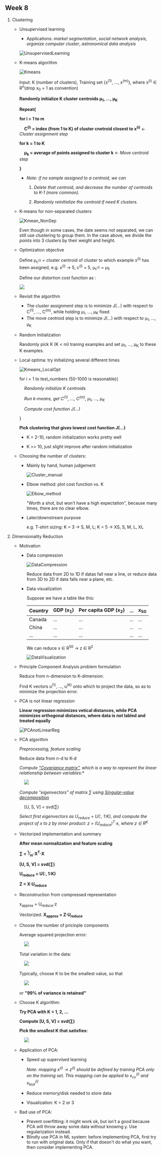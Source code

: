 ## Week 8
1. Clustering
    * Unsupervised learning

        * Applications: *market segmentation*, *social network analysis*, *organize computer cluster*, *astronomical data analysis*

        ![UnsupervisedLearning](../images/UnsupervisedLearning.jpg)

    * K-means algorithm
        
        ![Kmeans](../images/Kmeans.jpg)

        Input: K (number of clusters), Training set {x<sup>(1)</sup>, ..., x<sup>(m)</sup>}, where x<sup>(i)</sup> &isin; R<sup>n</sup>(drop x<sub>0</sub> = 1 as convention)

        **Randomly initialize K cluster centroids &mu;<sub>1</sub>, ..., &mu;<sub>K</sub>**

        **Repeat{**

        **for i = 1 to m**
        
        &nbsp;&nbsp;&nbsp;&nbsp;**C<sup>(i)</sup> = index (from 1 to K) of cluster cnetroid closest to x<sup>(i)</sup>** &larr; *Cluster assignment step*

        **for k = 1 to K**

        &nbsp;&nbsp;&nbsp;&nbsp;**&mu;<sub>k</sub> = average of points assigned to cluster k** &larr; *Move centroid step*

        **}**


        * *Note: if no sample assigned to a centroid, we can*

            1. *Delete that centroid, and decrease the number of centroids to K-1 (more common).*
    
            2. *Randomly reinitialize the centroid if need K clusters.*


    * K-means for non-separated clusters

        ![Kmean_NonSep](../images/Kmean_NonSep.jpg)

        Even though in some cases, the date seems not separated, we can still use clustering to group them. In the case above, we divide the points into 3 clusters by their weight and height.

    * Optimization objective

        Define &mu;<sub>c<sup>(i)</sup></sub> = cluster centroid of cluster to which example x<sup>(i)</sup> has been assigned, e.g. x<sup>(i)</sup> &rarr; 5, c<sup>(i)</sup> = 5, &mu;<sub>c<sup>(i)</sup></sub> = &mu;<sub>5</sub>

        Define our distortion cost function as :

        <img src="https://latex.codecogs.com/svg.latex?J(c^{(1)},...,c^{(m)},\mu_1,...,\mu_K)=\frac{1}{m}\sum_{i=1}^{m}||x^{(i)}-\mu_{c^{(i)}}||^2"/>

    * Revisit the algorithm
        
        * The cluster assignment step is to minimize J(...) with respect to C<sup>(1)</sup>, ..., C<sup>(m)</sup>, while holding &mu;<sub>1</sub>, ..., &mu;<sub>K</sub> fixed
        * The move centroid step is to minimize J(...) with respect to &mu;<sub>1</sub>, ..., &mu;<sub>K</sub>

    * Random Initialization
       
        Randomly pick K (K < m) traning examples and set &mu;<sub>1</sub>, ..., &mu;<sub>K</sub> to these K examples. 

    * Local optima: try initializing several different times

        ![Kmeans_LocalOpt](../images/Kmeans_LocalOpt.jpg)
        
        for i = 1 to test_numbers (50-1000 is reasonable){

        &nbsp;&nbsp;&nbsp;&nbsp;*Randomly initialize K centroids*

        &nbsp;&nbsp;&nbsp;&nbsp;*Run k-means, get C<sup>(1)</sup>, ..., C<sup>(m)</sup>, &mu;<sub>1</sub>, ..., &mu;<sub>K</sub>*

        &nbsp;&nbsp;&nbsp;&nbsp;*Compute cost function J(...)*

        }

        **Pick clustering that gives lowest cost function J(...)**

        * K = 2-10, random initialization works pretty well

        * K >> 10, just slight improve after random initialization

    * Choosing the number of clusters: 

        * Mainly by hand, human judgement
            
            ![Cluster_manual](../images/Cluster_manual.jpg)

        * Elbow method: plot cost function vs. K

            ![Elbow_method](../images/Elbow_Method.jpg)

            "Worth a shot, but won't have a high expectation", because many times, there are no clear elbow.

        * Later/downstream purpose

            e.g. T-shirt sizing: K = 3 &rarr; S, M, L; K = 5 &rarr; XS, S, M, L, XL

2. Dimensionality Reduction
    * Motivation
        * Data compression
            
            ![DataCompression](../images/DataCompression.jpg)

            Reduce data from 2D to 1D if datas fall near a line, or reduce data from 3D to 2D if data falls near a plane, etc.

        * Data visualization

            Suppose we have a table like this:

            Country|GDP (x<sub>1</sub>)| Per capita GDP (x<sub>2</sub>)|...|x<sub>50</sub>
            --|--|--|--|--
            Canada|...|...|...|...
            China|...|...|...|...
            ...|...|...|...|...

            We can reduce x &isin; R<sup>50</sup> &rarr; z &isin; R<sup>2</sup>

            ![DataVisualization](../images/DataVisualizatioin.jpg)
    * Principle Component Analysis problem formulation

        Reduce from n-dimension to K-dimension:

        Find K vectors u<sup>(1)</sup>, ..., u<sup>(K)</sup> onto which to project the data, so as to minimize the projection error.

    * PCA is not linear regression

        **Linear regression minimizes vetical distances, while PCA minimizes orthogonal distances, where data is not labled and treated equally**

        ![PCAnotLinearReg](../images/PCAnotLinearReg.jpg)

    * PCA algorithm

        *Preprocessing, feature scaling*
        
        Reduce data from n-d to K-d

        *Compute ["Covariance matrix"](https://en.wikipedia.org/wiki/Covariance_matrix), which is a way to represent the linear relationship between variables:**
        
        &nbsp;&nbsp;&nbsp;&nbsp;<img src="https://latex.codecogs.com/svg.latex?\sum=\frac{i=1}{n}x^{(i)}(x^{(i)})^T"/>

        *Compute "eigenvectors" of matrix &sum; using [Singular-value decomposition](https://en.wikipedia.org/wiki/Singular-value_decomposition)*
            
        &nbsp;&nbsp;&nbsp;&nbsp;[U, S, V] = svd(&sum;)

        *Select first eigenvectors as U<sub>reduce</sub> = U(:, 1:K), and compute the project of x to z by inner product: z = (U<sub>reduce</sub>)<sup>T</sup>&sdot;x, where z &isin; R<sup>K<sup>*

    * Vectorized implementation and summary
        
        **After mean normalization and feature scaling**

        **&sum; = <sup>1</sup>&frasl;<sub>m</sub>&sdot;X<sup>T</sup>&sdot;X**

        **[U, S, V] = svd(&sum;)**

        **U<sub>reduce</sub> = U(:, 1:K)**

        **Z = X&sdot;U<sub>reduce</sub>**

    * Reconstruction from compressed representation

        x<sub>approx</sub> = U<sub>reduce</sub>&sdot;z 

        Vectorized: **X<sub>approx</sub> = Z&sdot;U<sub>reduce</sub>**

    * Choose the number of pricinple components

        Average squared projection error:

        &nbsp;&nbsp;&nbsp;&nbsp;<img src="https://latex.codecogs.com/svg.latex?\frac{1}{m}\sum_{i=1}^{m}||x^{(i)}-x_{approx}^{(i)}||^2"/>

        Total variation in the data:
    
        &nbsp;&nbsp;&nbsp;&nbsp;<img src="https://latex.codecogs.com/svg.latex?\frac{1}{m}\sum_{i=1}^{m}||x^{(i)}||^2"/>

        Typically, choose K to be the smallest value, so that

        &nbsp;&nbsp;&nbsp;&nbsp;<img src="https://latex.codecogs.com/svg.latex?\frac{\frac{1}{m}\sum_{i=1}^{m}||x^{(i)}-x_{approx}^{(i)}||^2}{\frac{1}{m}\sum_{i=1}^{m}||x^{(i)}||^2}\le0.01"/>

        or **"99% of variance is retained"**

    * Choose K algorithm:
        
        **Try PCA with K = 1, 2, ...**

        **Compute [U, S, V] = svd(&sum;)**

        **Pick the smallest K that satisfies:**
            
        &nbsp;&nbsp;&nbsp;&nbsp;<img src="https://latex.codecogs.com/svg.latex?\frac{\sum_{i=1}^{K}S_{ii}}{\sum_{i=1}^{n}S_{ii}}\ge0.99"/>

    * Application of PCA:
        
        * Speed up supervised learning

            *Note: mapping x<sup>(i)</sup> &rarr; z<sup>(i)</sup> should be defined by training PCA only on the training set. This mapping can be applied to x<sub>cv</sub><sup>(i)</sup> and x<sub>test</sub><sup>(i)</sup>*

        * Reduce memory/disk needed to store data
        * Visualization: K = 2 or 3

    * Bad use of PCA:

        * Prevent overfitting: it might work ok, but isn't a good because PCA will throw away some data without knowing y. Use regularization instead.
        * Blindly use PCA in ML system: before implementing PCA, first try to run with original data. Only if that doesn't do what you want, then consider implementing PCA.
